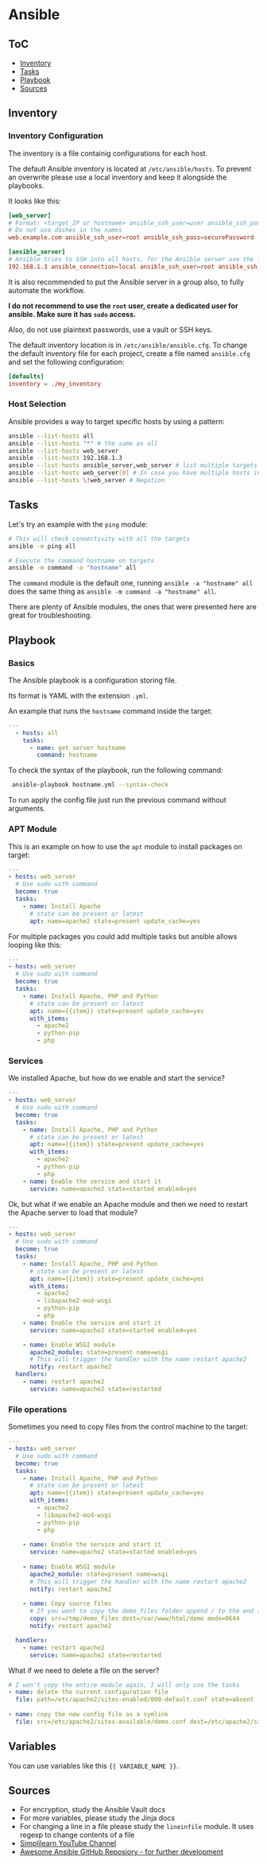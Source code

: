 # Ansible

## ToC

* [Inventory](#inventory)
* [Tasks](#tasks)
* [Playbook](#playbook)
* [Sources](#sources)

## Inventory

### Inventory Configuration

The inventory is a file containig configurations for each host.

The default Ansible inventory is located at `/etc/ansible/hosts`. To prevent an overwrite please use a local inventory and keep it alongside the playbooks.

It looks like this:

```conf
[web_server]
# Format: <target_IP or hostname> ansible_ssh_user=user ansible_ssh_pass=password
# Do not use dashes in the names
web.example.com ansible_ssh_user=root ansible_ssh_pass=securePassword

[ansible_server]
# Ansible tries to SSH into all hosts, for the Ansible server use the local connection type
192.168.1.3 ansible_connection=local ansible_ssh_user=root ansible_ssh_pass=securePassword
```

It is also recommended to put the Ansible server in a group also, to fully automate the workflow.

**I do not recommend to use the `root` user, create a dedicated user for ansible. Make sure it has `sudo` access.**

Also, do not use plaintext passwords, use a vault or SSH keys.

The default inventory location is in `/etc/ansible/ansible.cfg`. To change the default inventory file for each project, create a file named `ansible.cfg` and set the following configuration:

```conf
[defaults]
inventory = ./my_inventory
```

### Host Selection

Ansible provides a way to target specific hosts by using a pattern:

```bash
ansible --list-hosts all
ansible --list-hosts "*" # the same as all
ansible --list-hosts web_server
ansible --list-hosts 192.168.1.3
ansible --list-hosts ansible_server,web_server # list multiple targets
ansible --list-hosts web_server[0] # In case you have multiple hosts in a group and you want only the first one
ansible --list-hosts \!web_server # Negation
```

## Tasks

Let's try an example with the `ping` module:

```bash
# This will check connectivity with all the targets
ansible -m ping all

# Execute the command hostname on targets
ansible -m command -a "hostname" all
```

The `command` module is the default one, running `ansible -a "hostname" all` does the same thing as `ansible -m command -a "hostname" all`.

There are plenty of Ansible modules, the ones that were presented here are great for troubleshooting.

## Playbook

### Basics

The Ansible playbook is a configuration storing file.

Its format is YAML with the extension ```.yml```.

An example that runs the `hostname` command inside the target:

```yaml
---
  - hosts: all
    tasks:
      - name: get server hostname
        command: hostname
```

To check the syntax of the playbook, run the following command:

```bash
 ansible-playbook hostname.yml --syntax-check
```

To run apply the config file just run the previous command without arguments.

### APT Module

This is an example on how to use the `apt` module to install packages on target:

```yaml
---
- hosts: web_server
  # Use sudo with command
  become: true
  tasks:
    - name: Install Apache
      # state can be present or latest
      apt: name=apache2 state=present update_cache=yes
```

For multiple packages you could add multiple tasks but ansible allows looping like this:

```yaml
---
- hosts: web_server
  # Use sudo with command
  become: true
  tasks:
    - name: Install Apache, PHP and Python
      # state can be present or latest
      apt: name={{item}} state=present update_cache=yes
      with_items:
        - apache2
        - python-pip
        - php
```

### Services

We installed Apache, but how do we enable and start the service?

```yaml
---
- hosts: web_server
  # Use sudo with command
  become: true
  tasks:
    - name: Install Apache, PHP and Python
      # state can be present or latest
      apt: name={{item}} state=present update_cache=yes
      with_items:
        - apache2
        - python-pip
        - php
    - name: Enable the service and start it
      service: name=apache2 state=started enabled=yes
```

Ok, but what if we enable an Apache module and then we need to restart the Apache server to load that module?

```yaml
---
- hosts: web_server
  # Use sudo with command
  become: true
  tasks:
    - name: Install Apache, PHP and Python
      # state can be present or latest
      apt: name={{item}} state=present update_cache=yes
      with_items:
        - apache2
        - libapache2-mod-wsgi
        - python-pip
        - php
    - name: Enable the service and start it
      service: name=apache2 state=started enabled=yes

    - name: Enable WSGI module
      apache2_module: state=present name=wsgi
      # This will trigger the handler with the name restart apache2
      notify: restart apache2
  handlers:
    - name: restart apache2
      service: name=apache2 state=restarted
```

### File operations

Sometimes you need to copy files from the control machine to the target:

```yaml
---
- hosts: web_server
  # Use sudo with command
  become: true
  tasks:
    - name: Install Apache, PHP and Python
      # state can be present or latest
      apt: name={{item}} state=present update_cache=yes
      with_items:
        - apache2
        - libapache2-mod-wsgi
        - python-pip
        - php
    
    - name: Enable the service and start it
      service: name=apache2 state=started enabled=yes
    
    - name: Enable WSGI module
      apache2_module: state=present name=wsgi
      # This will trigger the handler with the name restart apache2
      notify: restart apache2
    
    - name: Copy source files
      # If you want to copy the demo_files folder append / to the end so it will copy the folder and not only the contents
      copy: src=/tmp/demo_files dest=/var/www/html/demo mode=0644
      notify: restart apache2

  handlers:
    - name: restart apache2
      service: name=apache2 state=restarted
```

What if we need to delete a file on the server?

```yaml
# I won't copy the entire module again, I will only use the tasks
- name: delete the current configuration file
  file: path=/etc/apache2/sites-enabled/000-default.conf state=absent
  
- name: copy the new config file as a symlink
  file: src=/etc/apache2/sites-available/demo.conf dest=/etc/apache2/sites-enabled/demo.conf state=link
```

## Variables

You can use variables like this `{{ VARIABLE_NAME }}`.

## Sources

* For encryption, study the Ansible Vault docs
* For more variables, please study the Jinja docs
* For changing a line in a file please study the `lineinfile` module. It uses regexp to change contents of a file
* [Simplilearn YouTube Channel](https://www.youtube.com/watch?v=EcnqJbxBcM0)
* [Awesome Ansible GitHub Reposiory - for further development](https://github.com/KeyboardInterrupt/awesome-ansible)
